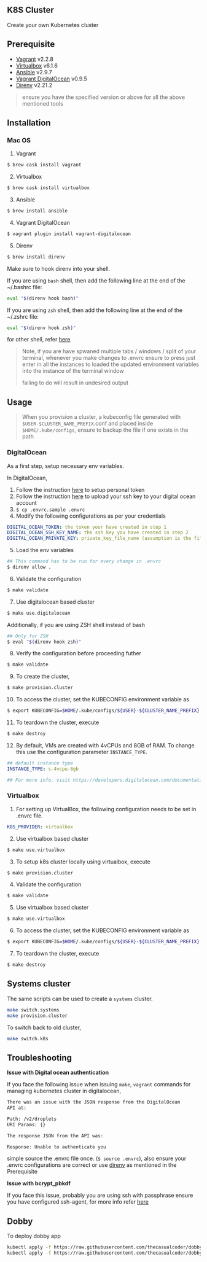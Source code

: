 ## K8S Cluster

Create your own Kubernetes cluster

## Prerequisite

- [Vagrant](https://www.vagrantup.com/) v2.2.8
- [Virtualbox](https://www.virtualbox.org/) v6.1.6
- [Ansible](https://www.ansible.com/) v2.9.7
- [Vagrant DigitalOcean](https://github.com/devopsgroup-io/vagrant-digitalocean) v0.9.5
- [Direnv](https://github.com/direnv/direnv) v2.21.2

> ensure you have the specified version or above for all the above mentioned tools

## Installation

### Mac OS

1. Vagrant
```sh
$ brew cask install vagrant
```

2. Virtualbox
```sh
$ brew cask install virtualbox
```

3. Ansible
```sh
$ brew install ansible
```

4. Vagrant DigitalOcean
```sh
$ vagrant plugin install vagrant-digitalocean
```

5. Direnv

```sh
$ brew install direnv
```

Make sure to hook direnv into your shell.

If you are using `bash` shell, then add the following line at the end of the ~/.bashrc file:

```bash
eval "$(direnv hook bash)"
```

If you are using `zsh` shell, then add the following line at the end of the ~/.zshrc file:

```bash
eval "$(direnv hook zsh)"
```

for other shell, refer [here](https://github.com/direnv/direnv/blob/master/docs/hook.md)

> Note, if you are have spwaned multiple tabs / windows / split of your terminal, whenever you make changes to .envrc
> ensure to press just enter in all the instances to loaded the updated environment variables into the instance of the
> terminal window
>
> failing to do will result in undesired output

## Usage

> When you provision a cluster, a kubeconfig file generated with `$USER-$CLUSTER_NAME_PREFIX`.conf and placed inside `$HOME/.kube/configs`, ensure to backup the file if one exists in the path

### DigitalOcean

As a first step, setup necessary env variables.

In DigitalOcean,

1. Follow the instruction [here](https://www.digitalocean.com/docs/api/create-personal-access-token/) to setup personal token
2. Follow the instruction [here](https://www.digitalocean.com/docs/droplets/how-to/add-ssh-keys/to-account/) to upload your ssh key to your digital ocean account
3. `$ cp .envrc.sample .envrc`
4. Modify the following configurations as per your credentials
```yaml
DIGITAL_OCEAN_TOKEN: the token your have created in step 1
DIGITAL_OCEAN_SSH_KEY_NAME: the ssh key you have created in step 2
DIGITAL_OCEAN_PRIVATE_KEY: private_key_file_name (assumption is the file will be located under $HOME/.ssh/private_key_file_name) for which you have uploaded the public key in step 2
```

5. Load the env variables
```bash
## This command has to be run for every change in .envrc
$ direnv allow .
```

6. Validate the configuration
```bash
$ make validate
```

7. Use digitalocean based cluster
```bash
$ make use.digitalocean
```

Additionally, if you are using ZSH shell instead of bash

```bash
## Only for ZSH
$ eval "$(direnv hook zsh)"
```

8. Verify the configuration before proceeding futher

```bash
$ make validate
```

9. To create the cluster,

```bash
$ make provision.cluster
```

10. To access the cluster, set the KUBECONFIG environment variable as

```bash
$ export KUBECONFIG=$HOME/.kube/configs/${USER}-${CLUSTER_NAME_PREFIX}.conf
```

11. To teardown the cluster, execute
```bash
$ make destroy
```

12. By default, VMs are created with 4vCPUs and 8GB of RAM. To change this use the configuration parameter `INSTANCE_TYPE`.

```yaml
## default instance type
INSTANCE_TYPE: s-4vcpu-8gb

## For more info, visit https://developers.digitalocean.com/documentation/changelog/api-v2/new-size-slugs-for-droplet-plan-changes/
```

### Virtualbox

1. For setting up VirtualBox, the following configuration needs to be set in .envrc file.

```yaml
K8S_PROVIDER: virtualbox
```
2. Use virtualbox based cluster
```bash
$ make use.virtualbox
```

3. To setup k8s cluster locally using virtualbox, execute

```bash
$ make provision.cluster
```

4. Validate the configuration
```bash
$ make validate
```

5. Use virtualbox based cluster
```bash
$ make use.virtualbox
```

6. To access the cluster, set the KUBECONFIG environment variable as

```bash
$ export KUBECONFIG=$HOME/.kube/configs/${USER}-${CLUSTER_NAME_PREFIX}.conf
```

7. To teardown the cluster, execute
```bash
$ make destroy
```

## Systems cluster

The same scripts can be used to create a `systems` cluster.

```bash
make switch.systems
make provision.cluster
```

To switch back to old cluster,

```bash
make switch.k8s
```

## Troubleshooting

**Issue with Digital ocean authentication**

If you face the following issue when issuing `make`, `vagrant` commands for managing kubernetes cluster in digitalocean,

```sh
There was an issue with the JSON response from the DigitalOcean
API at:

Path: /v2/droplets
URI Params: {}

The response JSON from the API was:

Response: Unable to authenticate you
```

simple source the .envrc file once. (`$ source .envrc`), also ensure your .envrc configurations are correct or use [direnv](https://github.com/direnv/direnv) as mentioned in the Prerequisite

**Issue with bcrypt_pbkdf**

If you face this issue, probably you are using ssh with passphrase ensure you have configured ssh-agent, for more info refer [here](https://www.ssh.com/ssh/agent)

## Dobby

To deploy dobby app

```bash
kubectl apply -f https://raw.githubusercontent.com/thecasualcoder/dobby/master/examples/kubernetes/deployment.yaml
kubectl apply -f https://raw.githubusercontent.com/thecasualcoder/dobby/master/examples/kubernetes/service.yaml
```
